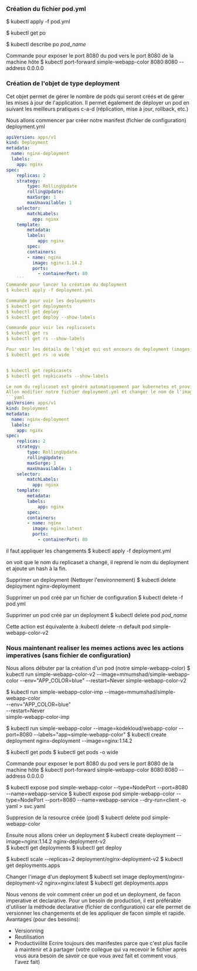 

### Création du fichier pod.yml

$ kubectl apply -f pod.yml

$ kubectl get po 

$ kubectl describe po _pod_name_

Commande pour exposer le port 8080 du pod vers le port 8080 de la machine hôte
$ kubectl port-forward simple-webapp-color 8080:8080 --address 0.0.0.0

### Création de l'objet de type deployment
Cet objet permet de gérer le nombre de pods qui seront créés et de gérer les mises à jour de l'application.
Il permet également de déployer un pod en suivant les meilleurs pratiques c-a-d (réplication, mise à jour, rollback, etc.)

Nous allons commencer par créer notre manifest (fichier de configuration) deployment.yml

```yaml
apiVersion: apps/v1
kind: Deployment
metadata:
  name: nginx-deployment
  labels:
    app: nginx
spec:
    replicas: 2
    strategy:
        type: RollingUpdate
        rollingUpdate:
        maxSurge: 1
        maxUnavailable: 1
    selector:
        matchLabels:
          app: nginx
    template:
        metadata:
        labels:
            app: nginx
        spec:
        containers:
        - name: nginx
          image: nginx:1.14.2
          ports:
            - containerPort: 80
    ```
Commande pour lancer la création du deployment
$ kubectl apply -f deployment.yml

Commande pour voir les deployments
$ kubectl get deployments
$ kubectl get deploy
$ kubectl get deploy --show-labels

Commande pour voir les replicasets
$ kubectl get rs
$ kubectl get rs --show-labels

Pour voir les détails de l'objet qui est encours de deployment (images, labels, selector, etc.)
$ kubectl get rs -o wide


$ kubectl get repkicasets
$ kubectl get repkicasets --show-labels

Le nom du replicaset est généré automatiquement par kubernetes et provient du nom du deployment
Allon modifier notre fichier deployment.yml et changer le nom de l'image de nginx:1.14.2 à nginx:lastest
```yaml
apiVersion: apps/v1
kind: Deployment
metadata:
  name: nginx-deployment
  labels:
    app: nginx
spec:
    replicas: 2
    strategy:
        type: RollingUpdate
        rollingUpdate:
        maxSurge: 1
        maxUnavailable: 1
    selector:
        matchLabels:
          app: nginx
    template:
        metadata:
        labels:
            app: nginx
        spec:
        containers:
        - name: nginx
          image: nginx:latest
          ports:
            - containerPort: 80
```
il faut appliquer les changements
$ kubectl apply -f deployment.yml

on voit que le nom du replicaset a changé, il reprend le nom du deployment et ajoute un hash à la fin.

Supprimer un deployment (Nettoyer l'environnement)
$ kubectl delete deployment nginx-deployment

Supprimer un pod créé par un fichier de configuration
$ kubectl delete -f pod.yml


Supprimer un pod créé par un deployment
$ kubectl delete pod _pod_name_

Cette action est équivalente à :kubectl delete -n default pod simple-webapp-color-v2


### Nous maintenant realiser les memes actions avec les actions imperatives (sans fichier de configuration)

Nous allons débuter par la création d'un pod (notre simple-webapp-color)
$ kubectl run simple-webapp-color-v2 --image=mmumshad/simple-webapp-color --env="APP_COLOR=blue" --restart=Never simple-webapp-color-v2

$ kubectl run simple-webapp-color-imp --image=mmumshad/simple-webapp-color \
--env="APP_COLOR=blue" \
--restart=Never \
simple-webapp-color-imp

$ kubectl run simple-webapp-color --image=kodekloud/webapp-color --port=8080 --labels="app=simple-webapp-color"
$ kubectl create deployment nginx-deployment --image=nginx:1.14.2

$ kubectl get pods
$ kubectl get pods -o wide

Commande pour exposer le port 8080 du pod vers le port 8080 de la machine hôte
$ kubectl port-forward simple-webapp-color 8080:8080 --address 0.0.0.0

$ kubectl expose pod simple-webapp-color --type=NodePort --port=8080 --name=webapp-service
$ kubectl expose pod simple-webapp-color --type=NodePort --port=8080 --name=webapp-service --dry-run=client -o yaml > svc.yaml

Suppresion de la resource créée (pod)
$ kubectl delete pod simple-webapp-color


Ensuite nous allons créer un deployment
$ kubectl create deployment --image=nginx:1.14.2 nginx-deployment-v2   
$ kubectl get deployments
$ kubectl get deploy

$ kubectl scale --replicas=2 deployment/nginx-deployment-v2
$ kubectl get deployments.apps

Changer l'image d'un deployment
$ kubectl set image deployment/nginx-deployment-v2 nginx=nginx:latest
$ kubectl get deployments.apps


Nous venons de voir comment créer un pod et un deployment, de facon imperative et declarative.
Pour un besoin de production, il est préférable d'utiliser la méthode declarative (fichier de configuration) car elle permet de versionner les changements et de les appliquer de facon simple et rapide.
Avantages (pour des besoins):
- Versionning
- Reutilisation
- Productiviilité
Ecrire toujours des manifestes parce que c'est plus facile à maintenir et à partager (votre collègue qui va recevoir le fichier après vous aura besoin de savoir ce que vous avez fait et comment vous l'avez fait)